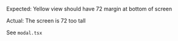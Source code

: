 Expected: 
Yellow view should have 72 margin at bottom of screen

Actual: 
The screen is 72 too tall

See `modal.tsx` 
